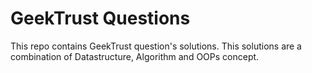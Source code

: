 # GeekTrust Questions
This repo contains GeekTrust question's solutions. This solutions are a combination of Datastructure, Algorithm and OOPs concept.
